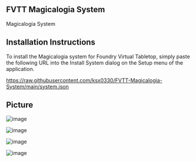 FVTT Magicalogia System
-------------------
Magicalogia System


Installation Instructions
-------------
To install the Magicalogia system for Foundry Virtual Tabletop, simply paste the following URL into the Install System
dialog on the Setup menu of the application.

https://raw.githubusercontent.com/ksx0330/FVTT-Magicalogia-System/main/system.json


Picture
------------

![image](https://user-images.githubusercontent.com/15700174/210094674-83262573-ac01-41ea-a6a9-0e292a70f6aa.png)

![image](https://user-images.githubusercontent.com/15700174/210094801-a26a7ed0-d656-47b7-811d-49aeb4af5dcc.png)

![image](https://user-images.githubusercontent.com/15700174/210094977-e367577d-b5d3-47df-8e9e-5bc2df601c46.png)

![image](https://user-images.githubusercontent.com/15700174/210094846-9c317a7d-0d3b-4393-a697-3fc8d0e98470.png)
